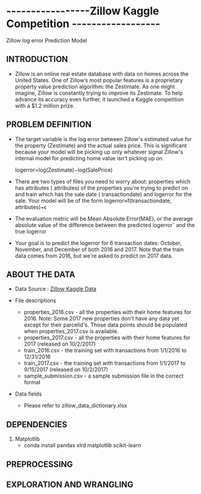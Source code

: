 # -----------------Zillow Kaggle Competition ------------------
Zillow log error Prediction Model


## INTRODUCTION

* Zillow is an online real estate database with data on homes across the United States. One of Zillow’s most popular features is a proprietary property value prediction algorithm: the Zestimate.  As one might imagine, Zillow is constantly trying to improve its Zestimate.  To help advance its accuracy even further,  it launched a Kaggle competition with a $1.2 million prize. 

## PROBLEM DEFINITION

* The target variable is the log error between Zillow's estimated value for the property (Zestimate) and the actual sales price. This is significant because your model will be picking up only whatever signal Zillow's internal model for predicting home value isn't picking up on.

    logerror=log(Zestimate)−log(SalePrice)

* There are two types of files you need to worry about: properties which has attributes ( attributes) of the properties you're trying to predict on and train which has the sale date ( transactiondate) and  logerror for the sale. Your model will be of the form 
    logerror≈f(transactiondate, attributes)+ϵ
 
* The evaluation metric will be Mean Absolute Error(MAE), or the average absolute value of the difference between the predicted  logerrorˆ and the true  logerror
 
* Your goal is to predict the  logerror for 6 transaction dates: October, November, and December of both 2016 and 2017. Note that the train data comes from 2016, but we're asked to predict on 2017 data.

## ABOUT THE DATA

* Data Source : [Zillow Kaggle Data](https://www.kaggle.com/c/zillow-prize-1/data)

* File descriptions
    * properties_2016.csv - all the properties with their home features for 2016. Note: Some 2017 new properties don't have any data yet except for their parcelid's. Those data points should be populated when properties_2017.csv is available.
    * properties_2017.csv - all the properties with their home features for 2017 (released on 10/2/2017)
    * train_2016.csv - the training set with transactions from 1/1/2016 to 12/31/2016
    * train_2017.csv - the training set with transactions from 1/1/2017 to 9/15/2017 (released on 10/2/2017)
    * sample_submission.csv - a sample submission file in the correct format

* Data fields
    * Please refer to zillow_data_dictionary.xlsx
    
## DEPENDENCIES

1. Matplotlib
    * conda install pandas xlrd matplotlib scikit-learn

## PREPROCESSING

## EXPLORATION AND WRANGLING
